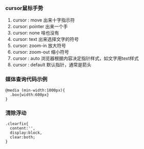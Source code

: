 ### cursor鼠标手势
1. cursor : move 出来十字指示符
2. cursor: pointer 出来一个手
3. cursor: none 啥也没有
4. cursor: text 出来选择文字的符号
5. cursor: zoom-in 放大符号
6. cursor: zoom-out 缩小符号
7. cursor : auto 浏览器根据内容决定指针样式，如文字用text样式
8. cursor : default 默认指针，通常是箭头
### 媒体查询代码示例
```
@media (min-width:1000px){
  .box{width:600px}
}
```
### 清除浮动
```
.clearfix{
  content:'',
  display:block,
  clear:both;
}
```

